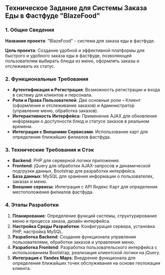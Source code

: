 ## Техническое Задание для Системы Заказа Еды в Фастфуде "BlazeFood"

### 1. Общие Сведения
**Название проекта**: "BlazeFood" - система для заказа еды в фастфуде.

**Цель проекта**: Создание удобной и эффективной платформы для быстрого и удобного заказа еды в фастфуде, позволяющей пользователям выбирать блюда из меню, оформлять заказы и отслеживать их статус.

### 2. Функциональные Требования
- **Аутентификация и Регистрация**: Возможность регистрации и входа в систему для клиентов и персонала.
- **Роли и Права Пользователей**: Две основные роли – Клиент (оформление и отслеживание заказов) и Администратор (управление меню, обработка заказов).
- **Интерактивность Интерфейса**: Применение AJAX для обновления информации о доступности блюд и статусе заказов в реальном времени.
- **Интеграция с Внешними Сервисами**: Использование карт для определения ближайших филиалов фастфуда.

### 3. Технические Требования и Стэк
- **Backend**: PHP для серверной логики приложения.
- **Frontend**: jQuery для обработки AJAX-запросов и динамической подгрузки данных, Bootstrap для разработки интерфейса.
- **База данных**: MySQL для хранения информации о пользователях, заказах и меню.
- **Внешние сервисы**: Интеграция с API Яндекс Карт для определения местоположения филиалов фастфуда.

### 4. Этапы Разработки
1. **Планирование**: Определение функций системы, структурирование меню и процесса заказа, дизайн интерфейса.
2. **Настройка Среды Разработки**: Конфигурация сервера, установка PHP, настройка MySQL.
3. **Разработка Backend**: Создание функционала управления пользователями, обработки заказов и управления меню.
4. **Разработка Frontend**: Разработка пользовательского интерфейса с использованием Bootstrap, реализация клиентской логики на jQuery.
5. **Интеграция с Yandex Maps**: Внедрение функционала для определения ближайших точек обслуживания на основе геолокации клиента.
